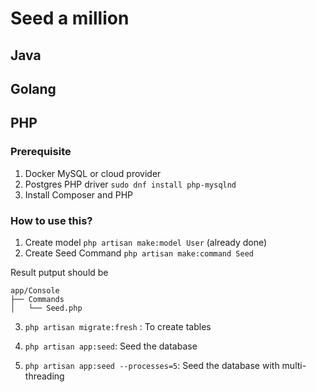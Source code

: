 # Seed a million



## Java

## Golang

## PHP
### Prerequisite

1. Docker MySQL or cloud provider
2. Postgres PHP driver `sudo dnf install php-mysqlnd`
3. Install Composer and PHP


### How to use this?


1. Create model `php artisan make:model User` (already done)
2. Create Seed Command `php artisan make:command Seed`

Result putput should be

```
app/Console
├── Commands
│   └── Seed.php    

```

3. `php artisan migrate:fresh` : To create tables

4. `php artisan app:seed`: Seed the database
5. `php artisan app:seed --processes=5`: Seed the database with multi-threading




